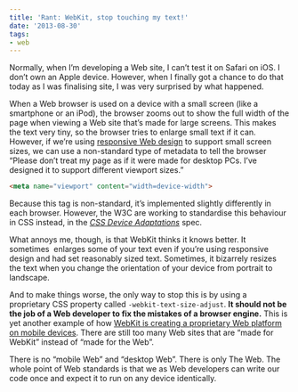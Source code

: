 ```yaml
---
title: 'Rant: WebKit, stop touching my text!'
date: '2013-08-30'
tags:
- web
---
```


Normally, when I’m developing a Web site, I can’t test it on Safari on iOS. I don’t own an Apple device. However, when I finally got a chance to do that today as I was finalising site, I was very surprised by what happened.

When a Web browser is used on a device with a small screen (like a smartphone or an iPod), the browser zooms out to show the full width of the page when viewing a Web site that’s made for large screens. This makes the text very tiny, so the browser tries to enlarge small text if it can. However, if we’re using [responsive Web design](http://joshtumath.me.uk/2013/08/14/the-importance-of-responsive-web-design/ "The importance of responsive web design") to support small screen sizes, we can use a non-standard type of metadata to tell the browser “Please don’t treat my page as if it were made for desktop PCs. I’ve designed it to support different viewport sizes.”

```html
<meta name="viewport" content="width=device-width">
```

Because this tag is non-standard, it’s implemented slightly differently in each browser. However, the W3C are working to standardise this behaviour in CSS instead, in the <cite>[CSS Device Adaptations](http://dev.w3.org/csswg/css-device-adapt/)</cite> spec.

What annoys me, though, is that WebKit thinks it knows better. It sometimes  enlarges some of your text even if you’re using responsive design and had set reasonably sized text. Sometimes, it bizarrely resizes the text when you change the orientation of your device from portrait to landscape.

And to make things worse, the only way to stop this is by using a proprietary CSS property called `-webkit-text-size-adjust`. **It should not be the job of a Web developer to fix the mistakes of a browser engine.** This is yet another example of how [WebKit is creating a proprietary Web platform on mobile devices](http://joshtumath.me.uk/2013/02/17/webkit-vs-the-web/ "WebKit vs. the Web"). There are still too many Web sites that are “made for WebKit” instead of “made for the Web”.

There is no “mobile Web” and “desktop Web”. There is only The Web. The whole point of Web standards is that we as Web developers can write our code once and expect it to run on any device identically.
